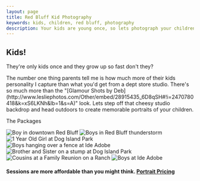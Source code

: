 ```yaml
---
layout: page
title: Red Bluff Kid Photography
keywords: kids, children, red bluff, photography
description: Your kids are young once, so lets photograph your children together.
---
```


<div class="hero-unit">
  <h2>Kids!</h2>
  <p>They're only kids once and they grow up so fast don't they?</p>
  <p>The number one thing parents tell me is how much more of their kids personality I capture than what you'd get from a dept store studio. There's so much more than the "[Glamour Shots by Deb](http://www.lesliephotos.com/Other/embed/28915435_6D8qSH#!i=2470780418&k=xS6LKNh&lb=1&s=A)" look. Lets step off that cheesy studio backdrop and head outdoors to create memorable portraits of your children.</p>
  <p>
    <a class="btn btn-primary btn-large">
      The Packages
    </a>
  </p>
</div>

<img src="http://www.lesliephotos.com/Kids/201213-School-Year-Portraits/i-2wrcZhS/0/X2/DSC_8783-X2.jpg" alt="Boy in downtown Red Bluff" class="img-rounded">

<img src="http://www.lesliephotos.com/Families/Some-Highlights/i-DQ7bPHf/7/X2/DSC_8715-Edit-X2.jpg" alt="Boys in Red Bluff thunderstorm" class="img-rounded">

<img src="http://www.lesliephotos.com/Families/Maleah-1-Year-Old-Anjuli/i-G7bR9BG/1/X2/DSC_7933-X2.jpg" alt="1 Year Old Girl at Dog Island Park" class="img-rounded">

<img src="http://www.lesliephotos.com/Families/Jared-Teresa-Smith/i-zs6JbQw/0/X2/DSC_7810-X2.jpg" alt="Boys hanging over a fence at Ide Adobe" class="img-rounded">

<img src="http://www.lesliephotos.com/Families/Gleasons-11102012/i-SSSf4PT/0/X2/DSC_7231-X2.jpg" alt="Brother and Sister on a stump at Dog Island Park" class="img-rounded">

<img src="http://www.lesliephotos.com/Families/Alderson-Family-Shoot/i-4xt6G7p/0/X2/DSC_0942-X2.jpg" alt="Cousins at a Family Reunion on a Ranch" class="img-rounded">

<img src="http://www.lesliephotos.com/Families/Some-Highlights/i-h8dXHFB/7/X2/DSC_0016-X2.jpg" alt="Boys at Ide Adobe" class="img-rounded">

<br>
<h4>Sessions are more affordable than you might think. <a class="btn btn-primary" href="/portrait-photography">Portrait Pricing</a></h4>
<br>